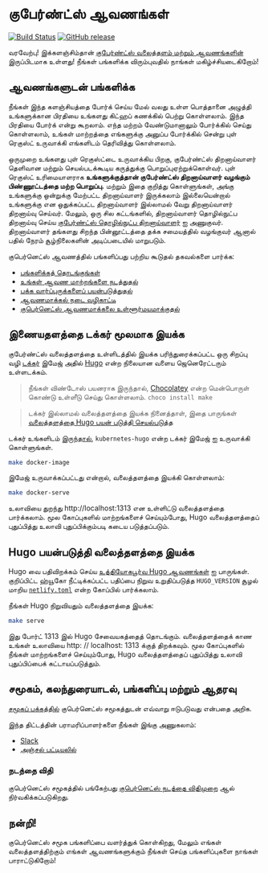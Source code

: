 # குபேர்ண்ட்ஸ் ஆவணங்கள்

[![Build Status](https://api.travis-ci.org/kubernetes/website.svg?branch=master)](https://travis-ci.org/kubernetes/website)
[![GitHub release](https://img.shields.io/github/release/kubernetes/website.svg)](https://github.com/kubernetes/website/releases/latest)

வரவேற்பு! இக்களஞ்சிம்தான் [குபேர்ண்ட்ஸ் வலைத்தளம் மற்றும் ஆவணங்களின்](https://kubernetes.io/) இருப்பிடமாக உள்ளது! நீங்கள் பங்களிக்க விரும்புவதில் நாங்கள் மகிழ்ச்சியடைகிறோம்!

## ஆவணங்களுடன் பங்களிக்க

நீங்கள் இந்த களஞ்சியத்தை போர்க் செய்ய மேல் வலது உள்ள பொத்தானை அழுத்தி உங்களுக்கான பிரதியை  உங்களது கிட்ஹப் கணக்கில் பெற்று கொள்ளலாம். இந்த பிரதியை போர்க் என்று கூறலாம். எந்த மற்றம் வேண்டுமானாலும் போர்க்கில் செய்து கொள்ளலாம்,  உங்கள் மாற்றத்தை எங்களுக்கு அனுப்ப போர்க்கில் சென்று புள் ரெகுஸ்ட் உருவாக்கி எங்களிடம் தெரிவித்து கொள்ளலாம்.

ஒருமுறை உங்களது புள் ரெகுஸ்ட்டை உருவாக்கிய பிறகு, குபேர்ண்ட்ஸ் திறனாய்வாளர் தெளிவான மற்றும் செயல்படக்கூடிய கருத்துக்கு பொறுப்புஏற்றுக்கொள்வர். புள் ரெகுஸ்ட் உரிமையாளராக **உங்களுக்குத்தான் குபேர்ண்ட்ஸ் திறனாய்வாளர் வழங்கும் பிண்ணூட்டத்தை மற்ற பொறுப்பு.** மற்றும் இதை குறித்து கொள்ளுங்கள், அங்கு உங்களுக்கு ஒன்றுக்கு மேற்பட்ட திறனாய்வாளர் இருக்கலாம் இல்லையென்றால் உங்களுக்கு என ஒதுக்கப்பட்ட திறனாய்வாளர் இல்லாமல் வேறு திறனாய்வாளர் திறனாய்வு செய்வர். மேலும், ஒரு சில கட்டங்களில், திறனாய்வாளர் தொழில்நுட்ப திறனாய்வு செய்ய [குபேர்ண்ட்ஸ் தொழில்நுட்ப திறனாய்வாளர்](https://github.com/kubernetes/website/wiki/Tech-reviewers) ஐ அணுகுவர். திறனாய்வாளர் தங்களது சிறந்த பின்னூட்டத்தை தக்க சமையத்தில் வழங்குவர் ஆனால் பதில் நேரம் சூழ்நிலைகளின் அடிப்படையில் மாறுபடும்.

குபெர்னெட்ஸ் ஆவணத்தில் பங்களிப்பது பற்றிய கூடுதல் தகவல்களை பார்க்க:

* [பங்களிக்கத் தொடங்குங்கள்](https://kubernetes.io/docs/contribute/start/)
* [உங்கள் ஆவண மாற்றங்களை நடத்துதல்](http://kubernetes.io/docs/contribute/intermediate#view-your-changes-locally)
* [பக்க வார்ப்புருக்களைப் பயன்படுத்துதல்](http://kubernetes.io/docs/contribute/style/page-templates/)
* [ஆவணமாக்கல் நடை வழிகாட்டி](http://kubernetes.io/docs/contribute/style/style-guide/)
* [குபெர்னெட்ஸ் ஆவணமாக்கலை உள்ளூர்மயமாக்குதல்](https://kubernetes.io/docs/contribute/localization/)

## இணையதளத்தை டக்கர் மூலமாக இயக்க

குபேர்ண்ட்ஸ் வலைத்தளத்தை உள்ளிடத்தில் இயக்க பரிந்துரைக்கப்பட்ட ஒரு சிறப்பு வழி [டக்கர்](https://docker.com) இமேஜ் அதில் [Hugo](https://gohugo.io) என்ற நிலையான வளைய ஜெனெரேட்டரும் உள்ளடக்கம்.

> நீங்கள் விண்டோஸ் பயனராக இருந்தால், [Chocolatey](https://chocolatey.org) என்ற மென்பொருள் கொண்டு உள்ளீடு செய்து கொள்ளலாம். `choco install make`

> டக்கர் இல்லாமல் வலைத்தளத்தை இயக்க நினைத்தாள், இதை பாருங்கள் [வலைத்தளத்தை Hugo பயன் படுத்தி செயல்படுத்த](#running-the-site-locally-using-hugo)

டக்கர் உங்களிடம் [இருந்தால்](https://www.docker.com/get-started), `kubernetes-hugo` என்ற டக்கர் இமேஜ் ஐ உருவாக்கி கொள்ளுங்கள்.

```bash
make docker-image
```

இமேஜ் உருவாக்கப்பட்டது என்றால், வலைத்தளத்தை இயக்கி கொள்ளலாம்:

```bash
make docker-serve
```

உலாவியை துறந்து http://localhost:1313 என உள்ளிட்டு வலைத்தளத்தை பார்க்கலாம். மூல கோப்புகளில் மாற்றங்களைச் செய்யும்போது, Hugo வலைத்தளத்தைப் புதுப்பித்து உலாவி புதுப்பிக்கும்படி கடைய படுத்தப்படும்.

## Hugo பயன்படுத்தி வலைத்தளத்தை இயக்க

Hugo வை பதிவிறக்கம் செய்ய [உத்தியோகபூர்வ Hugo ஆவணங்கள்](https://gohugo.io/getting-started/installing/) ஐ பாருங்கள். குறிப்பிட்ட ஹ்யூகோ நீட்டிக்கப்பட்ட பதிப்பை நிறுவ உறுதிப்படுத்த `HUGO_VERSION` சூழல் மாறிய [`netlify.toml`](netlify.toml#L9) என்ற கோப்பில் பார்க்கலாம்.

நீங்கள் Hugo நிறுவியதும் வலைத்தளத்தை இயக்க:

```bash
make serve
```

இது போர்ட் 1313 இல் Hugo சேவையகத்தைத் தொடங்கும். வலைத்தளத்தைக் காண உங்கள் உலாவியை http: // localhost: 1313 க்குத் திறக்கவும். மூல கோப்புகளில் நீங்கள் மாற்றங்களைச் செய்யும்போது, ​​Hugo வலைத்தளத்தைப் புதுப்பித்து உலாவி புதுப்பிப்பைக் கட்டாயப்படுத்தும்.

## சமூகம், கலந்துரையாடல், பங்களிப்பு மற்றும் ஆதரவு

[சமூகப் பக்கத்தில்](http://kubernetes.io/community/) குபெர்னெட்ஸ் சமூகத்துடன் எவ்வாறு ஈடுபடுவது என்பதை அறிக.

இந்த திட்டத்தின் பராமரிப்பாளர்களை நீங்கள் இங்கு அணுகலாம்:

- [Slack](https://kubernetes.slack.com/messages/sig-docs)
- [அஞ்சல் பட்டியலில்](https://groups.google.com/forum/#!forum/kubernetes-sig-docs)

### நடத்தை விதி

குபெர்னெட்ஸ் சமூகத்தில் பங்கேற்பது [குபெர்னெட்ஸ் நடத்தை விதிமுறை](code-of-conduct.md) ஆல் நிர்வகிக்கப்படுகிறது.

## நன்றி!

குபெர்னெட்ஸ் சமூக பங்களிப்பை வளர்த்துக் கொள்கிறது, மேலும் எங்கள் வலைத்தளத்திற்கும் எங்கள் ஆவணங்களுக்கும் நீங்கள் செய்த பங்களிப்புகளை நாங்கள் பாராட்டுகிறோம்!
